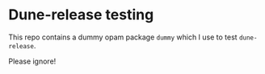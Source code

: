 # Dune-release testing

This repo contains a dummy opam package `dummy` which I use to test `dune-release`.

Please ignore!
